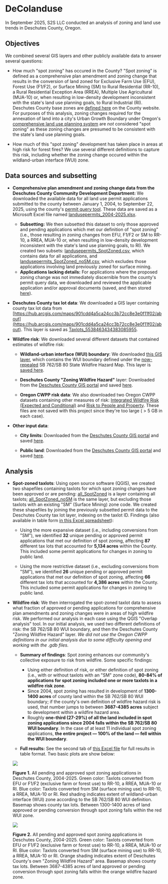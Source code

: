# DeColanduse

In September 2025, S2S LLC conducted an analysis of zoning and land use trends in Deschutes County, Oregon.

## Objectives

We combined several GIS layers and other publicly available data to answer several questions:

* How much "spot zoning" has occured in the County? "Spot zoning" is defined as a comprehensive plan amendment and zoning change that results in the conversion of land zoned for Exclusive Farm Use (EFU), Forest Use (F1/F2), or Surface Mining (SM) to Rural Residential (RR-10), a Rural Residential Exception Area (RREA), Multiple Use Agricultural (MUA-10) or, when resulting in low-density development inconsistent with the state's land use planning goals, to Rural Industrial (RI). Deschutes County base zones are [defined here](https://www.deschutes.org/cd/page/efu-f1-mua10-rc-ri-rr10-uar10-base-zones) on the County website. For purposes of this analysis, zoning changes required for the annexation of land into a city's Urban Growth Boundary under Oregon's [comprehensive land use planning system](https://www.oregon.gov/lcd/OP/Pages/index.aspx) are *not* considered "spot zoning" as these zoning changes are presumed to be consistent with the state's land use planning goals. 

* How much of this "spot zoning" development has taken place in areas at high risk for forest fires? We use several different definitions to capture this risk, including whether the zoning change occured within the wildland-urban interface (WUI) zone.

## Data sources and subsetting

* **Comprehensive plan amendment and zoning change data from the Deschutes County Community Development Department:** We downloaded the available data for all land use permit applications submitted to the county between January 1, 2004, to September 22, 2025, using the county's [permit query tool](https://www.deschutes.org/cd/page/permit-query). These data are saved as a Microsoft Excel file named [landusepermits_2004-2025.xlsx](data/raw/landusepermits_2004-2025.xlsx).

	* **Subsetting:** We then subsetted this dataset to only those approved and pending applications which met our definition of "spot zoning" (i.e., those resulting in zoning changes from EFU, F1/F2 or SM to RR-10, a RREA, MUA-10 or, when resulting in low-density development inconsistent with the state's land use planning goals, to RI). We created two subsets: [landusepermits_SpotZoned.csv](data/derived/landusepermits_SpotZoned.csv), which contains data for all applications, and [landusepermits_SpotZoned_noSM.csv](data/derived/landusepermits_SpotZoned_noSM.csv), which excludes those applications involving land previously zoned for surface mining.
	* **Applications lacking details:** For applications where the proposed zoning change was not immediately discernible from the county's permit query data, we downloaded and reviewed the applicable application and/or approval documents (saved, and then stored [here](data/raw/permitdata/)).   

* **Deschutes County tax lot data**: We downloaded a GIS layer containing county tax lot data from [https://hub.arcgis.com/maps/901cdd4a5ca24cc3b72cc8e3e0f11f02/about](https://hub.arcgis.com/maps/901cdd4a5ca24cc3b72cc8e3e0f11f02/about). This layer is saved as [Taxlots_5538463434383085955](data/raw/Taxlots_5538463434383085955).

* **Wildfire risk**: We downloaded several different datasets that contained estimates of wildfire risk:

	* **Wildland-urban interface (WUI) boundary**: We downloaded [this GIS layer](https://www.arcgis.com/home/item.html?id=3e9936d176444a1a92dbff96666966ca), which contains the WUI boundary defined under the [now-repealed](https://www.opb.org/article/2025/06/25/oregon-legislature-repeals-contested-wildfire-hazard-map/) SB 762/SB 80 State Wildfire Hazard Map. This layer is [saved here](data/raw/Oregon_Wildland_Urban_Interface_-3583271597336644341).

	* **Deschutes County "Zoning Wildfire Hazard"** layer: Downloaded from the [Deschutes County GIS portal](https://data.deschutes.org/maps/fa2c92b4b043482896c0f6f7cf23a146) and saved [here](data/raw/Zoning_Wildfire_Hazard_-3634365223684073301).

	* **Oregon CWPP risk data**: We also downloaded two Oregon CWPP datasets containing other measures of risk: [Integrated Wildfire Risk (Expected and Conditional)](https://oe.oregonexplorer.info/externalcontent/wildfire/data/PNW_QWRA_Integrated_Wildfire_Risk_2023.zip) and [Risk to People and Property](https://oe.oregonexplorer.info/externalcontent/wildfire/data/PNW_QWRA_Risk_to_People_and_Property_2023.zip). These files are not saved with this project since they're too large ( > 5 GB in each case). 

* **Other input data**:

	* **City limits**: Downloaded from the [Deschutes County GIS portal](https://data.deschutes.org) and saved [here](data/raw/City_Limits_2871736090226726764).

	* **Public land**: Downloaded from the [Deschutes County GIS portal](https://data.deschutes.org) and saved [here](data/raw/Public_Lands_8302678428774745135).

## Analysis

* **Spot-zoned taxlots**: Using open source software (QGIS), we created two shapefiles containing taxlots for which spot zoning changes have been approved or are pending: [all_SpotZoned](data/derived/all_SpotZoned) is a layer containing all taxlots; [all_SpotZoned_noSM](data/derived/all_SpotZoned_noSM) is the same layer, but excluding those taxlots with an existing "SM" (Surface Mining) zone code. We created these shapefiles by joining the previously subsetted permit data to the Deschutes County tax lot layer, indexing on the taxlot ID. Findings (also available in table form [in this Excel spreadsheet](data/results/Wildfire_risk_analysis_results.xlsx)):

	* Using the more expansive dataset (i.e., including conversions from "SM"), we identified **32** unique pending or approved permit applications that met our definition of spot zoning, affecting **87** different tax lots that accounted for **5,134 acres** within the County. This included some permit applications for changes in zoning to public land. 

	* Using the more restrictive dataset (i.e., excluding conversions from "SM"), we identified **26** unique pending or approved permit applications that met our definition of spot zoning, affecting **66** different tax lots that accounted for **4,386 acres** within the County. This included some permit applications for changes in zoning to public land.

* **Wildfire risk**: We then interrogated the spot-zoned taxlot data to assess what fraction of approved or pending applications for comprehensive plan amendments and zoning changes were in areas of high wildfire risk. We performed our analysis in each case using the QGIS "Overlap analysis" tool. In our initial analysis, we used two different definitions of risk: the SB 762/SB 80 WUI boundary, and then the Deschutes County "Zoning Wildfire Hazard" layer. *We did not use the Oregon CWPP definitions in our initial analysis due to some difficulty opening and working with the .gdb files.*

	* **Summary of findings**: Spot zoning enhances our community's collective exposure to risk from wildfire. Some specific findings:

		* Using either definition of risk, or either definition of spot zoning (i.e., with or without taxlots with an "SM" zone code), **80-84% of applications for spot zoning included one or more taxlots in a wildfire risk zone**.
		* Since 2004, spot zoning has resulted in development of **1300-1400 acres** of county land within the SB 762/SB 80 WUI boundary; if the county's own definition of wildfire hazard risk is used, that number jumps to between **3687-4385 acres** subject to development within a wildfire hazard area.
		* Roughly **one-third (27-29%) of all the land included in spot zoning applications since 2004 falls within the SB 762/SB 80 WUI boundary**. In the case of at least 11 individual spot zoning applications, **the entire project — 100% of the land — fell within the WUI boundary**.

	* **Full results:** See the second tab of [this Excel file](data/results/Wildfire_risk_analysis_results.xlsx) for full results in table format. Two basic plots are show below:

	![](data/results/All_spotZone_WUI.png)

	**Figure 1.** All pending and approved spot zoning applications in Deschutes County, 2004-2025. Green color: Taxlots converted from EFU or F1/F2 (exclusive farm or forest use) to RR-10, a RREA, MUA-10 or RI. Blue color: Taxlots converted from SM (surface mining use) to RR-10, a RREA, MUA-10 or RI. Red shading indicates extent of wildland-urban interface (WUI) zone according to the SB 762/SB 80 WUI definition. Basemap shows county tax lots. Between 1300-1400 acres of land approved or pending conversion through spot zoning falls within the red WUI zone.

	![](data/results/All_spotZone_DeCo_ZoneWildfireHaz.png)

	**Figure 2.** All pending and approved spot zoning applications in Deschutes County, 2004-2025. Green color: Taxlots converted from EFU or F1/F2 (exclusive farm or forest use) to RR-10, a RREA, MUA-10 or RI. Blue color: Taxlots converted from SM (surface mining use) to RR-10, a RREA, MUA-10 or RI. Orange shading indicates extent of Deschutes County's own "Zoning Wildfire Hazard" area. Basemap shows county tax lots. Between 3687-4385 acres of land approved or pending conversion through spot zoning falls within the orange wildfire hazard zone.

